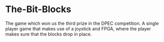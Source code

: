 # The-Bit-Blocks

The game which won us the third prize in the DPEC competition. A single player game that makes use of a joystick and FPGA, where the player makes sure that the blocks drop in place.

